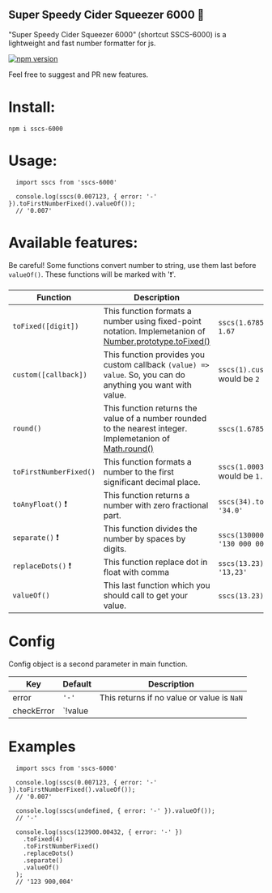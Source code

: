 ## Super Speedy Cider Squeezer 6000 🍺
"Super Speedy Cider Squeezer 6000" (shortcut SSCS-6000) is a lightweight and fast number formatter for js.

[![npm version](https://badge.fury.io/js/sscs-6000.svg)](https://badge.fury.io/js/sscs-6000)

Feel free to suggest and PR new features.

# Install:

```
npm i sscs-6000
```

# Usage: 

```
  import sscs from 'sscs-6000'
  
  console.log(sscs(0.007123, { error: '-' }).toFirstNumberFixed().valueOf());
  // '0.007'
```

# Available features: 

Be careful! Some functions convert number to string, use them last before `valueOf()`. These functions will be marked with '❗'. 

Function | Description | Example
-------- | ----------- | -------
`toFixed([digit])` | This function formats a number using fixed-point notation. Implemetanion of [Number.prototype.toFixed()](https://developer.mozilla.org/en-US/docs/Web/JavaScript/Reference/Global_Objects/Number/toFixed) | `sscs(1.6785323).toFixed(2).valueOf()` would be `1.67` 
`custom([callback])` | This function provides you custom callback `(value) => value`. So, you can do anything you want with value. | `sscs(1).custom(val => val + 1).valueOf()` would be `2`
`round()` | This function returns the value of a number rounded to the nearest integer. Implemetanion of [Math.round()](https://developer.mozilla.org/en-US/docs/Web/JavaScript/Reference/Global_Objects/Math/round) | `sscs(1.6785323).round().valueOf()` would be `2`
`toFirstNumberFixed()` | This function formats a number to the first significant decimal place. | `sscs(1.000323).toFirstNumberFixed().valueOf()` would be `1.0003`
`toAnyFloat()` ❗ | This function returns a number with zero fractional part. | `sscs(34).toAnyFloat().valueOf()` would be `'34.0'`
`separate()` ❗ | This function divides the number by spaces by digits. | `sscs(130000000).separate().valueOf()` would be `'130 000 000'`
`replaceDots()` ❗ | This function replace dot in float with сomma | `sscs(13.23).replaceDots().valueOf()` would be `'13,23'`
`valueOf()` | This last function which you should call to get your value. | `sscs(13.23).valueOf()` would be `13.23`


# Config

Config object is a second parameter in main function.

Key | Default | Description
--- | ------- | -----------
error | `'-'` | This returns if no value or value is `NaN`
checkError | `!value || isNaN(value) || value === Number.MIN_VALUE` | Function to check is value correct. 

# Examples 

```
  import sscs from 'sscs-6000'
  
  console.log(sscs(0.007123, { error: '-' }).toFirstNumberFixed().valueOf());
  // '0.007'
  
  console.log(sscs(undefined, { error: '-' }).valueOf());
  // '-'
  
  console.log(sscs(123900.00432, { error: '-' })
    .toFixed(4)
    .toFirstNumberFixed()
    .replaceDots()
    .separate()
    .valueOf()
  );
  // '123 900,004'
```
